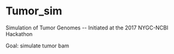 # Tumor_sim
Simulation of Tumor Genomes -- Initiated at the 2017 NYGC-NCBI Hackathon


Goal: simulate tumor bam
